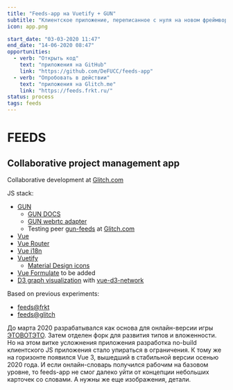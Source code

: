 ```yaml
---
title: "Feeds-app на Vuetify + GUN"
subtitle: "Клиентское приложение, переписанное с нуля на новом фреймворке и с новой базой данных"
icon: app.png

start_date: "03-03-2020 11:47"
end_date: "14-06-2020 08:47"
opportunities:
  - verb: "Открыть код"
    text: "приложения на GitHub"
    link: "https://github.com/DeFUCC/feeds-app"
  - verb: "Опробовать в действии"
    text: "приложения на Glitch.me"
    link: "https://feeds.frkt.ru/"
status: process
tags: feeds
---
```


# FEEDS

## Collaborative project management app

Collaborative development at [Glitch.com](https://glitch.com/edit/#!/feeds-app)

JS stack:

- [GUN](https://github.com/amark/gun)
  - [GUN DOCS](https://gun.eco/docs/Introduction)
  - [GUN webrtc adapter](https://github.com/amark/gun/blob/master/lib/webrtc.js)
  - Testing peer [gun-feeds](https://gun-feeds.glitch.me/gun) at [Glitch.com](https://glitch.com/edit/#!/gun-vue)
- [Vue](https://vuejs.org/)
- [Vue Router](https://router.vuejs.org/)
- [Vue i18n](https://kazupon.github.io/vue-i18n/)
- [Vuetify](https://vuetifyjs.com/en/)
  - [Material Design icons](https://materialdesignicons.com/)
- [Vue Formulate](https://vueformulate.com/) to be added
- [D3 graph visualization](https://observablehq.com/@d3/disjoint-force-directed-graph?collection=@d3/d3-force) with [vue-d3-network](https://github.com/emiliorizzo/vue-d3-network)

Based on previous experiments:

- [feeds@frkt](https://feeds.frkt.ru/#/)
- [feeds@glitch](http://feeds.glitch.me/#/K)

До марта 2020 разрабатывался как основа для онлайн-версии игры [ЭТОВОТЭТО](/designs/etovoteto/app/). Затем отделен форк для развития типов и вложенности. Но на этом витке усложнения приложения разработка no-build клиентского JS приложения стало упираться в ограничения. К тому же на горизонте появился Vue 3, вышедший в стабильной версии осенью 2020 года. И если онлайн-словарь получился рабочим на базовом уровне, то feeds-app не смог далеко уйти от концепции небольших карточек со словами. А нужны же еще изображения, детали.
